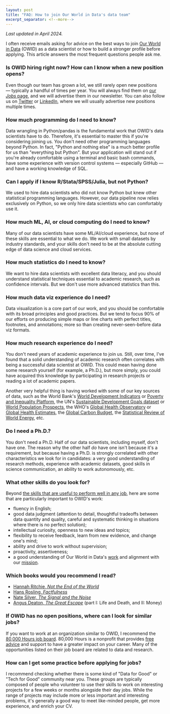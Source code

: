 ```yaml
---
layout: post
title: "FAQ: How to join Our World in Data's data team"
excerpt_separator: <!--more-->
---
```


_Last updated in April 2024._

I often receive emails asking for advice on the best ways to join [Our World in Data](https://ourworldindata.org) (OWID) as a data scientist or how to build a stronger profile before applying. This article answers the most frequent questions people ask me.

<!--more-->

### Is OWID hiring right now? How can I know when a new position opens?

Even though our team has grown a lot, we still rarely open new positions — typically a handful of times per year. You will always find them on [our _Jobs_ page](https://ourworldindata.org/jobs), and we will advertise them in our newsletter. You can also follow us on [Twitter](https://twitter.com/ourworldindata) or [LinkedIn](https://www.linkedin.com/company/ourworldindata), where we will usually advertise new positions multiple times.

### How much programming do I need to know?

Data wrangling in Python/pandas is the fundamental work that OWID's data scientists have to do. Therefore, it's essential to master this if you're considering joining us. You don't need other programming languages beyond Python. In fact, "Python and nothing else" is a much better profile for us than "everything but Python". But your application will stand out if you're already comfortable using a terminal and basic bash commands, have some experience with version control systems — especially GitHub — and have a working knowledge of SQL.

### Can I apply if I know R/Stata/SPSS/Julia, but not Python?

We used to hire data scientists who did not know Python but knew other statistical programming languages. However, our data pipeline now relies exclusively on Python, so we only hire data scientists who can comfortably use it.

### How much ML, AI, or cloud computing do I need to know?

Many of our data scientists have some ML/AI/cloud experience, but none of these skills are essential to what we do. We work with small datasets by industry standards, and your skills don't need to be at the absolute cutting edge of data science and cloud services.

### How much statistics do I need to know?

We want to hire data scientists with excellent data literacy, and you should understand statistical techniques essential to academic research, such as confidence intervals. But we don't use more advanced statistics than this.

### How much data viz experience do I need?

Data visualization is a core part of our work, and you should be comfortable with its broad principles and good practices. But we tend to focus 90% of our efforts on producing simple maps or line charts with perfect titles, footnotes, and annotations; more so than creating never-seen-before data viz formats.

### How much research experience do I need?

You don't need years of academic experience to join us. Still, over time, I've found that a solid understanding of academic research often correlates with being a successful data scientist at OWID. This could mean having done some research yourself (for example, a Ph.D.), but more simply, you could have acquired this knowledge by participating in research projects or reading a lot of academic papers.

Another very helpful thing is having worked with some of our key sources of data, such as the World Bank's [World Development Indicators](https://datatopics.worldbank.org/world-development-indicators/) or [Poverty and Inequality Platform](https://pip.worldbank.org), the UN's [Sustainable Development Goals dataset](https://unstats.un.org/sdgs) or [World Population Prospects](https://population.un.org/wpp/), the WHO's [Global Health Observatory](https://www.who.int/data/gho) or [Global Health Estimates](https://www.who.int/data/global-health-estimates), the [Global Carbon Budget](https://globalcarbonbudget.org/), the [Statistical Review of World Energy](https://www.energyinst.org/statistical-review/), etc.

### Do I need a Ph.D.?

You don't need a Ph.D. Half of our data scientists, including myself, don't have one. The reason why the other half _do_ have one isn't because it's a requirement, but because having a Ph.D. is strongly correlated with other characteristics we look for in candidates: a very good understanding of research methods, experience with academic datasets, good skills in science communication, an ability to work autonomously, etc.

### What other skills do you look for?

Beyond [the skills that are useful to perform well in any job](https://80000hours.org/career-guide/how-to-be-successful/), here are some that are particularly important to OWID's work:

- fluency in English;
- good data judgment (attention to detail, thoughtful tradeoffs between data quantity and quality, careful and systematic thinking in situations where there is no perfect solution);
- intellectual curiosity, openness to new ideas and topics;
- flexibility to receive feedback, learn from new evidence, and change one's mind;
- ability and drive to work without supervision;
- proactivity, assertiveness;
- a good understanding of Our World in Data's [work](https://ourworldindata.org) and alignment with our [mission](https://ourworldindata.org/problems-and-progress).

### Which books would you recommend I read?

- [Hannah Ritchie, _Not the End of the World_](https://www.goodreads.com/book/show/145624737-not-the-end-of-the-world)
- [Hans Rosling, _Factfulness_](https://www.goodreads.com/book/show/34890015-factfulness?ref=nav_sb_ss_1_11)
- [Nate Silver, _The Signal and the Noise_](https://www.goodreads.com/book/show/13588394-the-signal-and-the-noise?ref=nav_sb_ss_1_11)
- [Angus Deaton, _The Great Escape_](https://www.goodreads.com/book/show/17942017-the-great-escape) (part I: Life and Death, and II: Money)

### If OWID has no open positions, where can I look for similar jobs?

If you want to work at an organization similar to OWID, I recommend the [80,000 Hours job board](https://jobs.80000hours.org/?query=data). 80,000 Hours is a nonprofit that provides [free advice](https://80000hours.org/make-a-difference-with-your-career/) and support to have a greater impact on your career. Many of the opportunities listed on their job board are related to data and research.

### How can I get some practice before applying for jobs?

I recommend checking whether there is some kind of "Data for Good" or "Tech for Good" community near you. These groups are typically composed of people who volunteer to use their skills to work on interesting projects for a few weeks or months alongside their day jobs. While the range of projects may include more or less important and interesting problems, it's generally a good way to meet like-minded people, get more experience, and enrich your CV.
